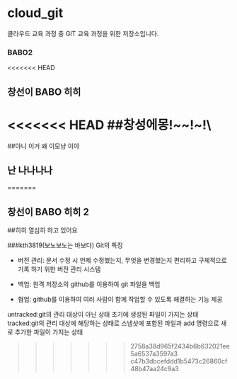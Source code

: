 # cloud_git
클라우드 교육 과정 중 GIT 교육 과정을 위한 저장소입니다.
### BABO2
<<<<<<< HEAD
##  창선이 BABO 히히
<<<<<<< HEAD
##창성에몽!~~!~!\
=======
##아니 이거 왜 이모냥 이야
## 난 나나나나
=======
##  창선이 BABO 히히 2
##히히 열심히 하고 있어요

###kth3819(보노보노는 바보다)
Git의 특징

 - 버전 관리: 문서 수정 시 언제 수정했는지, 무엇을 변경했는지 편리하고 구체적으로 기록   하기 위한 버전 관리 시스템

 - 백업: 원격 저장소의 github를 이용하여 git 파일을 백업

 - 협업: github를 이용하여 여러 사람이 함께 작업할 수 있도록 해결하는 기능 제공

untracked:git의 관리 대상이 아닌 상태 초기에 생성된 파일이 가지는 상태
tracked:git의 관리 대상에 해당하는 상태로 스냅샷에 포함된 파일과 add 명령으로
새로 추가한 파일이 가지는 상태
>>>>>>> 2758a38d965f2434b6b632021ee5a6537a3597a3
>>>>>>> c47b3dbcefddd1b5473c26860cf48b47aa24c9a3
